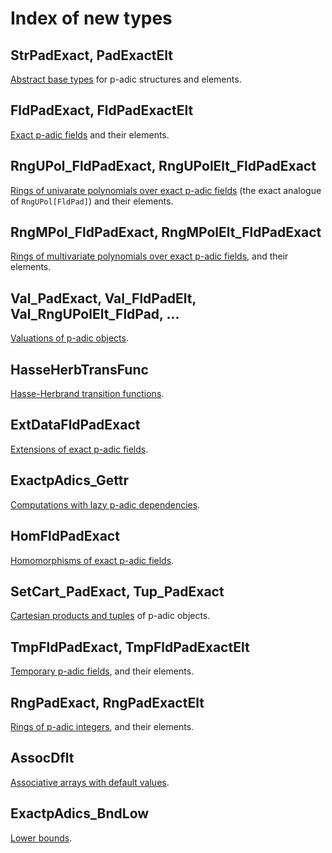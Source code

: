 ---
---

# Index of new types

## StrPadExact, PadExactElt

[Abstract base types]({{site.baseurl}}/internals#generic-interface) for p-adic structures and elements.

## FldPadExact, FldPadExactElt

[Exact p-adic fields]({{site.baseurl}}/exact-p-adic-fields) and their elements.

## RngUPol_FldPadExact, RngUPolElt_FldPadExact

[Rings of univarate polynomials over exact p-adic fields]({{site.baseurl}}/univariate-polynomials) (the exact analogue of `RngUPol[FldPad]`) and their elements.

## RngMPol_FldPadExact, RngMPolElt_FldPadExact

[Rings of multivariate polynomials over exact p-adic fields]({{site.baseurl}}/multivariate-polynomials), and their elements.

## Val_PadExact, Val_FldPadElt, Val_RngUPolElt_FldPad, ...

[Valuations of p-adic objects]({{site.baseurl}}/valuations).

## HasseHerbTransFunc

[Hasse-Herbrand transition functions]({{site.baseurl}}/exact-p-adic-fields#hasse-herbrand-transition-function).

## ExtDataFldPadExact

[Extensions of exact p-adic fields]({{site.baseurl}}/exact-p-adic-fields#extdatafldpadexact).

## ExactpAdics_Gettr

[Computations with lazy p-adic dependencies]({{site.baseurl}}/getters).

## HomFldPadExact

[Homomorphisms of exact p-adic fields]({{site.baseurl}}/exact-p-adic-fields#homomorphisms-incomplete-feature).

## SetCart_PadExact, Tup_PadExact

[Cartesian products and tuples]({{site.baseurl}}/aggregates#tuples) of p-adic objects.

## TmpFldPadExact, TmpFldPadExactElt

[Temporary p-adic fields]({{site.baseurl}}/exact-p-adic-fields#temporary-field-incomplete-feature), and their elements.

## RngPadExact, RngPadExactElt

[Rings of p-adic integers]({{site.baseurl}}/exact-p-adic-fields#integer-ring-incomplete-feature), and their elements.

## AssocDflt

[Associative arrays with default values]({{site.baseurl}}/miscellany#default-associative-arrays).

## ExactpAdics_BndLow

[Lower bounds]({{site.baseurl}}/miscellany#lower-bounds).
